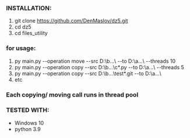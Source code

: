 ### INSTALLATION:
1. git clone https://github.com/DenMaslov/dz5.git
2. cd dz5
3. cd files_utility


### for usage:
  1. py main.py --operation move --src D:\\b...\\ --to D:\\a...\\ --threads 10
  2. py main.py --operation copy --src D:\\b...\\c*.py --to D:\\a...\ --threads 5
  3. py main.py --operation copy --src D:\\b...\\test*.git --to D:\\a...\ 
  4. etc

### Each copying/ moving call runs in thread pool

### TESTED WITH:
* Windows 10
* python 3.9
